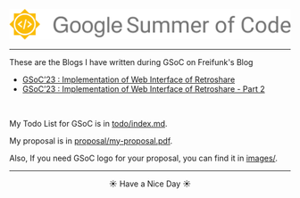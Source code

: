 ![GSoC Image](./images/1200px-GSoC-logo-horizontal.png)

<hr />

These are the Blogs I have written during GSoC on Freifunk's Blog 
  - <a href='https://blog.freifunk.net/2023/05/22/gsoc23-implementation-of-webui-of-retroshare/' target='_blank'>
      GSoC’23 : Implementation of Web Interface of Retroshare
    </a>
  - <a href='https://blog.freifunk.net/2023/07/08/gsoc23-implementation-of-web-interface-of-retroshare-part-2/' target='_blank'>
      GSoC’23 : Implementation of Web Interface of Retroshare - Part 2
    </a>

<br />

My Todo List for GSoC is in [todo/index.md](./todo/index.md).

My proposal is in [proposal/my-proposal.pdf](./proposal/GSOC_Proposal_2023-RSNewWebUI-zelfroster.pdf).

Also, If you need GSoC logo for your proposal, you can find it in [images/](./images).

<hr />

<p align='center'>☀️ Have a Nice Day ☀️</p>

